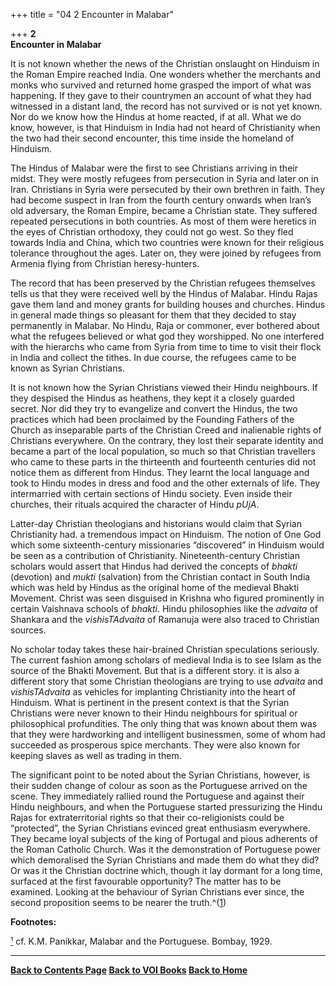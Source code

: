 +++
title = "04 2 Encounter in Malabar"

+++
**2**  
**Encounter in Malabar**

It is not known whether the news of the Christian onslaught on Hinduism in the Roman Empire reached India. One wonders whether the merchants and monks who survived and returned home grasped the import of what was happening. If they gave to their countrymen an account of what they had witnessed in a distant land, the record has not survived or is not yet known. Nor do we know how the Hindus at home reacted, if at all. What we do know, however, is that Hinduism in India had not heard of Christianity when the two had their second encounter, this time inside the homeland of Hinduism.

The Hindus of Malabar were the first to see Christians arriving in their midst. They were mostly refugees from persecution in Syria and later on in Iran. Christians in Syria were persecuted by their own brethren in faith. They had become suspect in Iran from the fourth century onwards when Iran’s old adversary, the Roman Empire, became a Christian state. They suffered repeated persecutions in both countries. As most of them were heretics in the eyes of Christian orthodoxy, they could not go west. So they fled towards India and China, which two countries were known for their religious tolerance throughout the ages. Later on, they were joined by refugees from Armenia flying from Christian heresy-hunters.

The record that has been preserved by the Christian refugees themselves tells us that they were received well by the Hindus of Malabar. Hindu Rajas gave them land and money grants for building houses and churches. Hindus in general made things so pleasant for them that they decided to stay permanently in Malabar. No Hindu, Raja or commoner, ever bothered about what the refugees believed or what god they worshipped. No one interfered with the hierarchs who came from Syria from time to time to visit their flock in India and collect the tithes. In due course, the refugees came to be known as Syrian Christians.

It is not known how the Syrian Christians viewed their Hindu neighbours. If they despised the Hindus as heathens, they kept it a closely guarded secret. Nor did they try to evangelize and convert the Hindus, the two practices which had been proclaimed by the Founding Fathers of the Church as inseparable parts of the Christian Creed and inalienable rights of Christians everywhere. On the contrary, they lost their separate identity and became a part of the local population, so much so that Christian travellers who came to these parts in the thirteenth and fourteenth centuries did not notice them as different from Hindus. They learnt the local language and took to Hindu modes in dress and food and the other externals of life. They intermarried with certain sections of Hindu society. Even inside their churches, their rituals acquired the character of Hindu *pUjA*.

Latter-day Christian theologians and historians would claim that Syrian Christianity had. a tremendous impact on Hinduism. The notion of One God which some sixteenth-century missionaries “discovered” in Hinduism would be seen as a contribution of Christianity. Nineteenth-century Christian scholars would assert that Hindus had derived the concepts of *bhakti*
(devotion) and *mukti* (salvation) from the Christian contact in South
India which was held by Hindus as the original home of the medieval Bhakti Movement. Christ was seen disguised in Krishna who figured prominently in certain Vaishnava schools of *bhakti*. Hindu philosophies like the *advaita* of Shankara and the *vishisTAdvaita* of Ramanuja were also traced to Christian sources.

No scholar today takes these hair-brained Christian speculations seriously. The current fashion among scholars of medieval India is to see Islam as the source of the Bhakti Movement. But that is a different story. it is also a different story that some Christian theologians are trying to use *advaita* and *vishisTAdvaita* as vehicles for implanting Christianity into the heart of Hinduism. What is pertinent in the present context is that the Syrian Christians were never known to their Hindu neighbours for spiritual or philosophical profundities. The only thing that was known about them was that they were hardworking and intelligent businessmen, some of whom had succeeded as prosperous spice merchants. They were also known for keeping slaves as well as trading in them.

The significant point to be noted about the Syrian Christians, however, is their sudden change of colour as soon as the Portuguese arrived on the scene. They immediately rallied round the Portuguese and against their Hindu neighbours, and when the Portuguese started pressurizing the Hindu Rajas for extraterritorial rights so that their co-religionists could be “protected”, the Syrian Christians evinced great enthusiasm everywhere. They became loyal subjects of the king of Portugal and pious adherents of the Roman Catholic Church. Was it the demonstration of Portuguese power which demoralised the Syrian Christians and made them do what they did? Or was it the Christian doctrine which, though it lay dormant for a long time, surfaced at the first favourable opportunity? The matter has to be examined. Looking at the behaviour of Syrian Christians ever since, the second proposition seems to be nearer the truth.^([1](#1))  
 

**Footnotes:**

[¹](#1a) cf. K.M. Panikkar, Malabar and the Portuguese. Bombay, 1929.

  

------------------------------------------------------------------------

**[Back to Contents Page](index.htm)    [Back to VOI
Books](http://voiceofdharma.org/books)   [Back to Home](http://voiceofdharma.org)**
